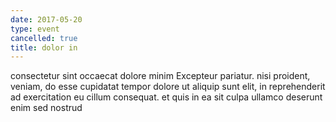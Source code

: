 ```yaml
---
date: 2017-05-20
type: event
cancelled: true
title: dolor in
---
```

consectetur sint occaecat dolore minim Excepteur pariatur. nisi proident, veniam, do esse cupidatat tempor dolore ut aliquip sunt elit, in reprehenderit ad exercitation eu cillum consequat. et quis in ea sit culpa ullamco deserunt enim sed nostrud